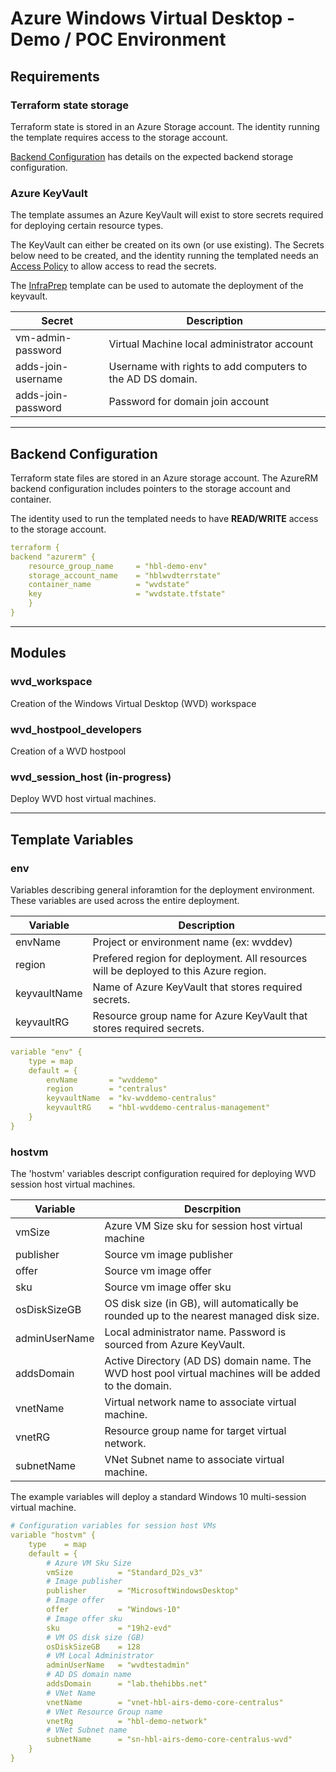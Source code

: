 # Azure Windows Virtual Desktop - Demo / POC Environment
## Requirements

### Terraform state storage

Terraform state is stored in an Azure Storage account. The identity running the template requires access to the storage account. 

[Backend Configuration](#Backend-Configuration) has details on the expected backend storage configuration.

### Azure KeyVault

The template assumes an Azure KeyVault will exist to store secrets required for deploying certain resource types. 

The KeyVault can either be created on its own (or use existing). The Secrets below need to be created, and the identity running the templated needs an [Access Policy](https://docs.microsoft.com/en-us/azure/key-vault/general/assign-access-policy-portal#:~:text=%20Assign%20an%20access%20policy%20%201%20In,the%20Principal%20selection%20pane.%20Enter%20the...%20More%20) to allow access to read the secrets.

The [InfraPrep](../infra-prep) template can be used to automate the deployment of the keyvault.

|Secret|Description|
|---|---|
|vm-admin-password| Virtual Machine local administrator account
|adds-join-username| Username with rights to add computers to the AD DS domain.
|adds-join-password| Password for domain join account

---

## Backend Configuration

Terraform state files are stored in an Azure storage account. The AzureRM backend configuration includes pointers to the storage account and container.

The identity used to run the templated needs to have **READ/WRITE** access to the storage account.

```yaml
terraform {
backend "azurerm" {
    resource_group_name     = "hbl-demo-env"
    storage_account_name    = "hblwvdterrstate"
    container_name          = "wvdstate"
    key                     = "wvdstate.tfstate"
    }
}
```

---

## Modules

### wvd_workspace

Creation of the Windows Virtual Desktop (WVD) workspace

### wvd_hostpool_developers

Creation of a WVD hostpool 

### wvd_session_host (in-progress)

Deploy WVD host virtual machines.

---

## Template Variables

### env

Variables describing general inforamtion for the deployment environment. These variables are used across the entire deployment.

|Variable|Description
|---|---|
|envName| Project or environment name (ex: wvddev)
|region| Prefered region for deployment. All resources will be deployed to this Azure region.
|keyvaultName| Name of Azure KeyVault that stores required secrets.
|keyvaultRG| Resource group name for Azure KeyVault that stores required secrets. 

```yaml
variable "env" {
    type = map
    default = {
        envName       = "wvddemo"
        region        = "centralus"
        keyvaultName  = "kv-wvddemo-centralus"
        keyvaultRG    = "hbl-wvddemo-centralus-management"
    }
}
```

### hostvm

The 'hostvm' variables descript configuration required for deploying WVD session host virtual machines.

|Variable|Descrpition
|---|---|
|vmSize| Azure VM Size sku for session host virtual machine
|publisher| Source vm image publisher
|offer| Source vm image offer
|sku| Source vm image offer sku
|osDiskSizeGB| OS disk size (in GB), will automatically be rounded up to the nearest managed disk size.
|adminUserName| Local administrator name. Password is sourced from Azure KeyVault.
|addsDomain| Active Directory (AD DS) domain name. The WVD host pool virtual machines will be added to the domain.
|vnetName| Virtual network name to associate virtual machine.
|vnetRG| Resource group name for target virtual network.
|subnetName| VNet Subnet name to associate virtual machine.

The example variables will deploy a standard Windows 10 multi-session virtual machine.

```yaml
# Configuration variables for session host VMs
variable "hostvm" {
    type    = map
    default = {
        # Azure VM Sku Size
        vmSize          = "Standard_D2s_v3"    
        # Image publisher         
        publisher       = "MicrosoftWindowsDesktop"    
        # Image offer 
        offer           = "Windows-10"          
        # Image offer sku        
        sku             = "19h2-evd"                    
        # VM OS disk size (GB)
        osDiskSizeGB    = 128
        # VM Local Administrator 
        adminUserName   = "wvdtestadmin"
        # AD DS domain name
        addsDomain      = "lab.thehibbs.net"
        # VNet Name
        vnetName        = "vnet-hbl-airs-demo-core-centralus"
        # VNet Resource Group name
        vnetRg          = "hbl-demo-network"
        # VNet Subnet name
        subnetName      = "sn-hbl-airs-demo-core-centralus-wvd"
    }
}
```
